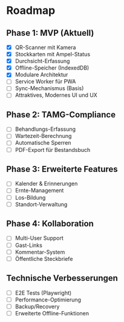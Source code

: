 # Roadmap

## Phase 1: MVP (Aktuell)
- [x] QR-Scanner mit Kamera
- [x] Stockkarten mit Ampel-Status
- [x] Durchsicht-Erfassung
- [x] Offline-Speicher (IndexedDB)
- [x] Modulare Architektur
- [ ] Service Worker für PWA
- [ ] Sync-Mechanismus (Basis)
- [ ] Attraktives, Modernes UI und UX

## Phase 2: TAMG-Compliance
- [ ] Behandlungs-Erfassung
- [ ] Wartezeit-Berechnung
- [ ] Automatische Sperren
- [ ] PDF-Export für Bestandsbuch

## Phase 3: Erweiterte Features
- [ ] Kalender & Erinnerungen
- [ ] Ernte-Management
- [ ] Los-Bildung
- [ ] Standort-Verwaltung

## Phase 4: Kollaboration
- [ ] Multi-User Support
- [ ] Gast-Links
- [ ] Kommentar-System
- [ ] Öffentliche Steckbriefe

## Technische Verbesserungen
- [ ] E2E Tests (Playwright)
- [ ] Performance-Optimierung
- [ ] Backup/Recovery
- [ ] Erweiterte Offline-Funktionen